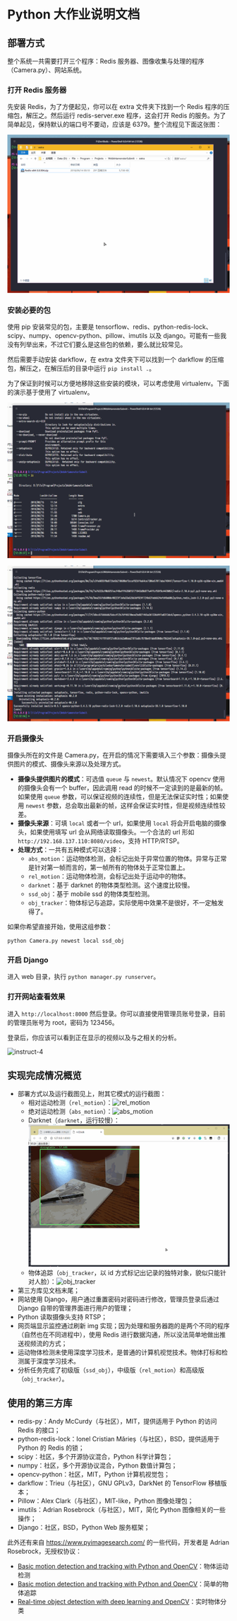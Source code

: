 # Python 大作业说明文档

## 部署方式

整个系统一共需要打开三个程序：Redis 服务器、图像收集与处理的程序（Camera.py）、网站系统。

### 打开 Redis 服务器

先安装 Redis，为了方便起见，你可以在 extra 文件夹下找到一个 Redis 程序的压缩包，解压之。然后运行 redis-server.exe 程序，这会打开 Redis 的服务。为了简单起见，保持默认的端口号不要动，应该是 6379。整个流程见下面这张图：

![instruct-1](extra/Static/instruct-1.gif)

### 安装必要的包

使用 pip 安装常见的包，主要是 tensorflow、redis、python-redis-lock、scipy、numpy、opencv-python、pillow、imutils 以及 django。可能有一些我没有列举出来，不过它们要么是这些包的依赖，要么就比较常见。

然后需要手动安装 darkflow，在 extra 文件夹下可以找到一个 darkflow 的压缩包，解压之，在解压后的目录中运行 `pip install .`。

为了保证到时候可以方便地移除这些安装的模块，可以考虑使用 virtualenv。下面的演示基于使用了 virtualenv。

![instruct-2](extra/Static/instruct-2.gif)

![instruct-3](extra/Static/instruct-3.gif)

### 开启摄像头

摄像头所在的文件是 Camera.py，在开启的情况下需要填入三个参数：摄像头提供图片的模式、摄像头来源以及处理方式。

- **摄像头提供图片的模式**：可选值 `queue` 与 `newest`。默认情况下 opencv 使用的摄像头会有一个 buffer，因此调用 read 的时候不一定读到的是最新的帧。如果使用 `queue` 参数，可以保证视频的连续性，但是无法保证实时性；如果使用 `newest` 参数，总会取出最新的帧，这样会保证实时性，但是视频连续性较差。
- **摄像头来源**：可填 `local` 或者一个 url，如果使用 `local` 将会开启电脑的摄像头，如果使用填写 url 会从网络读取摄像头。一个合法的 url 形如 `http://192.168.137.110:8080/video`，支持 HTTP/RTSP。
- **处理方式**：一共有五种模式可以选择：
  - `abs_motion`：运动物体检测，会标记出处于异常位置的物体。异常与正常是针对第一帧而言的，第一帧所有的物体处于正常位置上。
  - `rel_motion`：运动物体检测，会标记出处于运动中的物体。
  - `darknet`：基于 darknet 的物体类型检测。这个速度比较慢。
  - `ssd_obj`：基于 mobile ssd 的物体类型检测。
  - `obj_tracker`：物体标记与追踪，实际使用中效果不是很好，不一定触发得了。

如果你希望直接开始，使用这组参数：

```shell
python Camera.py newest local ssd_obj
```

### 开启 Django

进入 web 目录，执行 `python manager.py runserver`。

### 打开网站查看效果

进入 `http://localhost:8000` 然后登录。你可以直接使用管理员账号登录，目前的管理员账号为 root，密码为 123456。

登录后，你应该可以看到正在显示的视频以及与之相关的分析。

![instruct-4](extra/Static/instruct-4.gif)

## 实现完成情况概览

- 部署方式以及运行截图见上，附其它模式的运行截图：
  - 相对运动检测（`rel_motion`）：![rel_motion](extra/Static/instruct-6.gif)
  - 绝对运动检测（`abs_motion`）：![abs_motion](extra/Static/instruct-7.gif)
  - Darknet（`darknet`，运行较慢）：![darknet](extra/Static/instruct-8.gif)
  - 物体追踪（`obj_tracker`，以 id 方式标记出记录的独特对象，貌似只能针对人脸）：![obj_tracker](extra/Static/instruct-5.gif)
- 第三方库见文档末尾；
- 网站使用 Django，用户通过重置密码对密码进行修改，管理员登录后通过 Django 自带的管理界面进行用户的管理；
- Python 读取摄像头支持 RTSP；
- 网页端显示监控通过刷新 img 实现；因为处理和服务器跑的是两个不同的程序（自然也在不同进程中），使用 Redis 进行数据沟通，所以没法简单地做出推送视频流的方式；
- 运动物体检测未使用深度学习技术，是普通的计算机视觉技术。物体打标和检测属于深度学习技术。
- 分析任务完成了初级版（`ssd_obj`），中级版（`rel_motion`）和高级版（`obj_tracker`）。

## 使用的第三方库

- redis-py：Andy McCurdy（与社区），MIT，提供适用于 Python 的访问 Redis 的接口；
- python-redis-lock：Ionel Cristian Mărieș（与社区），BSD，提供适用于 Python 的 Redis 的锁；
- scipy：社区，多个开源协议混合，Python 科学计算包；
- numpy：社区，多个开源协议混合，Python 数值计算包；
- opencv-python：社区，MIT，Python 计算机视觉包；
- darkflow：Trieu（与社区），GNU GPLv3，DarkNet 的 TensorFlow 移植版本；
- Pillow：Alex Clark（与社区），MIT-like，Python 图像处理包；
- imutils：Adrian Rosebrock（与社区），MIT，简化 Python 图像相关的一些操作；
- Django：社区，BSD，Python Web 服务框架；

此外还有来自 https://www.pyimagesearch.com/ 的一些代码，开发者是 Adrian Rosebrock，无授权协议：

- [Basic motion detection and tracking with Python and OpenCV](https://www.pyimagesearch.com/2015/05/25/basic-motion-detection-and-tracking-with-python-and-opencv/)：物体运动检测
- [Basic motion detection and tracking with Python and OpenCV](https://www.pyimagesearch.com/2018/07/23/simple-object-tracking-with-opencv/)：简单的物体追踪
- [Real-time object detection with deep learning and OpenCV](https://www.pyimagesearch.com/2017/09/18/real-time-object-detection-with-deep-learning-and-opencv/)：实时物体分类
